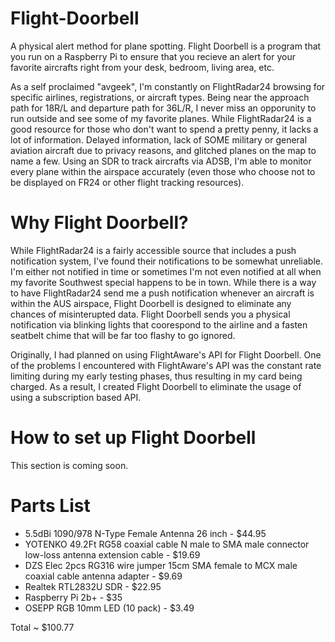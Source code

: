 # Flight-Doorbell
A physical alert method for plane spotting. Flight Doorbell is a program that you run on a Raspberry Pi to ensure that you recieve an alert for your favorite aircrafts right from your desk, bedroom, living area, etc. 

As a self proclaimed "avgeek", I'm constantly on FlightRadar24 browsing for specific airlines, registrations, or aircraft types. Being near the approach path for 18R/L and departure path for 36L/R, I never miss an opporunity to run outside and see some of my favorite planes. While FlightRadar24 is a good resource for those who don't want to spend a pretty penny, it lacks a lot of information. Delayed information, lack of SOME military or general aviation aircraft due to privacy reasons, and glitched planes on the map to name a few. Using an SDR to track aircrafts via ADSB, I'm able to monitor every plane within the airspace accurately (even those who choose not to be displayed on FR24 or other flight tracking resources). 


# Why Flight Doorbell? 

While FlightRadar24 is a fairly accessible source that includes a push notification system, I've found their notifications to be somewhat unreliable. I'm either not notified in time or sometimes I'm not even notified at all when my favorite Southwest special happens to be in town. While there is a way to have FlightRadar24 send me a push notification whenever an aircraft is within the AUS airspace, Flight Doorbell is designed to eliminate any chances of misinterupted data. Flight Doorbell sends you a physical notification via blinking lights that coorespond to the airline and a fasten seatbelt chime that will be far too flashy to go ignored. 

Originally, I had planned on using FlightAware's API for Flight Doorbell. One of the problems I encountered with FlightAware's API was the constant rate limiting during my early testing phases, thus resulting in my card being charged. As a result, I created Flight Doorbell to eliminate the usage of using a subscription based API. 

# How to set up Flight Doorbell

This section is coming soon.

# Parts List

- 5.5dBi 1090/978 N-Type Female Antenna 26 inch - $44.95
- YOTENKO 49.2Ft RG58 coaxial cable N male to SMA male connector low-loss antenna extension cable - $19.69
- DZS Elec 2pcs RG316 wire jumper 15cm SMA female to MCX male coaxial cable antenna adapter - $9.69
- Realtek RTL2832U SDR - $22.95
- Raspberry Pi 2b+ - $35
- OSEPP RGB 10mm LED (10 pack) - $3.49

Total ~ $100.77
